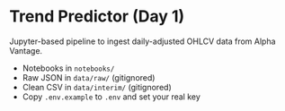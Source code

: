 # Trend Predictor (Day 1)
Jupyter-based pipeline to ingest daily-adjusted OHLCV data from Alpha Vantage.
- Notebooks in `notebooks/`
- Raw JSON in `data/raw/` (gitignored)
- Clean CSV in `data/interim/` (gitignored)
- Copy `.env.example` to `.env` and set your real key
